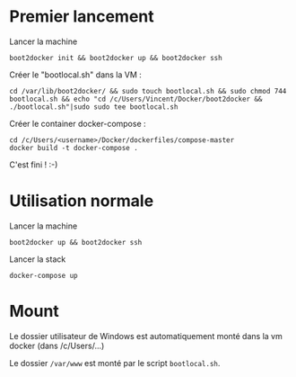 # Premier lancement

Lancer la machine

	boot2docker init && boot2docker up && boot2docker ssh

Créer le "bootlocal.sh" dans la VM : 

	cd /var/lib/boot2docker/ && sudo touch bootlocal.sh && sudo chmod 744 bootlocal.sh && echo "cd /c/Users/Vincent/Docker/boot2docker && ./bootlocal.sh"|sudo sudo tee bootlocal.sh

Créer le container docker-compose :

	cd /c/Users/<username>/Docker/dockerfiles/compose-master
	docker build -t docker-compose .

C'est fini ! :-)

# Utilisation normale

Lancer la machine

	boot2docker up && boot2docker ssh

Lancer la stack

	docker-compose up

# Mount

Le dossier utilisateur de Windows est automatiquement monté dans la vm docker (dans /c/Users/...)

Le dossier `/var/www` est monté par le script `bootlocal.sh`.